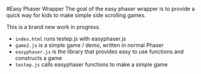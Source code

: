 #Easy Phaser Wrapper
The goal of the easy phaser wrapper is to provide a quick way for kids to make simple side scrolling games.

This is a brand new work in progress.

* `index.html` runs testep.js with easyphaser.js
* `game2.js` is a simple game / demo, written in normal Phaser
* `easyphaser.js` is the library that provides easy to use functions and constructs a game
* `testep.js` calls easyphaser functions to make a simple game